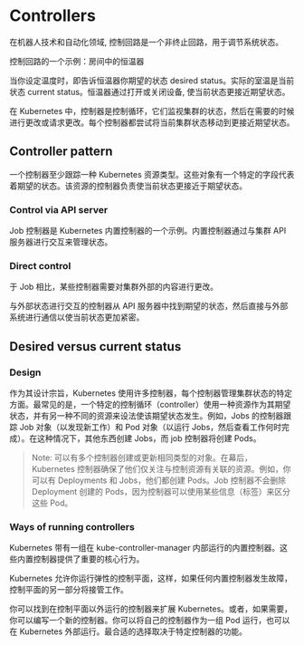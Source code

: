 # Controllers

在机器人技术和自动化领域, 控制回路是一个非终止回路，用于调节系统状态。

控制回路的一个示例：房间中的恒温器

当你设定温度时，即告诉恒温器你期望的状态 desired status。实际的室温是当前状态 current status。恒温器通过打开或关闭设备, 使当前状态更接近期望状态。

在 Kubernetes 中，控制器是控制循环，它们监视集群的状态，然后在需要的时候进行更改或请求更改。每个控制器都尝试将当前集群状态移动到更接近期望状态。

## Controller pattern

一个控制器至少跟踪一种 Kubernetes 资源类型。这些对象有一个特定的字段代表着期望的状态。该资源的控制器负责使当前状态更接近于期望状态。

### Control via API server

Job 控制器是 Kubernetes 内置控制器的一个示例。内置控制器通过与集群 API 服务器进行交互来管理状态。

### Direct control

于 Job 相比，某些控制器需要对集群外部的内容进行更改。

与外部状态进行交互的控制器从 API 服务器中找到期望的状态，然后直接与外部系统进行通信以使当前状态更加紧密。

## Desired versus current status

### Design

作为其设计宗旨，Kubernetes 使用许多控制器，每个控制器管理集群状态的特定方面。最常见的是，一个特定的控制循环（controller）使用一种资源作为其期望状态，并有另一种不同的资源来设法使该期望状态发生。例如，Jobs 的控制器跟踪 Job 对象（以发现新工作）和 Pod 对象（以运行 Jobs，然后查看工作何时完成）。在这种情况下，其他东西创建 Jobs，而 job 控制器将创建 Pods。

> Note: 可以有多个控制器创建或更新相同类型的对象。在幕后，Kubernetes 控制器确保了他们仅关注与控制资源有关联的资源。例如，你可以有 Deployments 和 Jobs，他们都创建 Pods。Job 控制器不会删除 Deployment 创建的 Pods，因为控制器可以使用某些信息（标签）来区分这些 Pod。

### Ways of running controllers

Kubernetes 带有一组在 kube-controller-manager 内部运行的内置控制器。这些内置控制器提供了重要的核心行为。

Kubernetes 允许你运行弹性的控制平面，这样，如果任何内置控制器发生故障，控制平面的另一部分将接管工作。

你可以找到在控制平面以外运行的控制器来扩展 Kubernetes。或者，如果需要，你可以编写一个新的控制器。你可以将自己的控制器作为一组 Pod 运行，也可以在 Kubernetes 外部运行。最合适的选择取决于特定控制器的功能。

